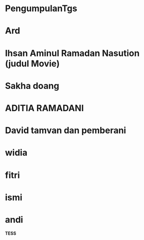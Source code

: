 # PengumpulanTgs
# Ard
# Ihsan Aminul Ramadan Nasution (judul Movie)
# Sakha doang
# ADITIA RAMADANI
# David tamvan dan pemberani
# widia 
# fitri
# ismi
# andi
#### TESS ####